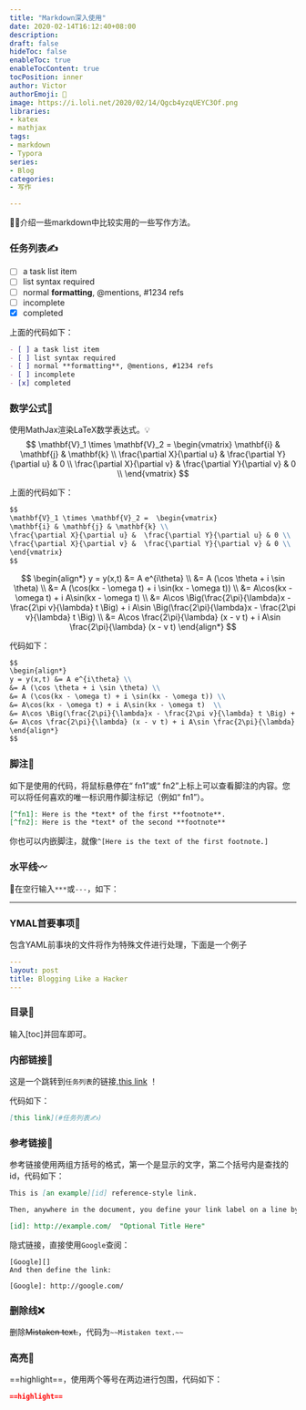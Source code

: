 ```yaml
---
title: "Markdown深入使用"
date: 2020-02-14T16:12:40+08:00
description:
draft: false
hideToc: false
enableToc: true
enableTocContent: true
tocPosition: inner
author: Victor
authorEmoji: 👻
image: https://i.loli.net/2020/02/14/Qgcb4yzqUEYC3Of.png
libraries:
- katex
- mathjax
tags:
- markdown
- Typora
series:
- Blog
categories:
- 写作

---
```


:blonde_woman:介绍一些markdown中比较实用的一些写作方法。

<!--more-->

### 任务列表✍

- [ ] a task list item
- [ ] list syntax required
- [ ] normal **formatting**, @mentions, #1234 refs
- [ ] incomplete
- [x] completed

上面的代码如下：

```markdown
- [ ] a task list item
- [ ] list syntax required
- [ ] normal **formatting**, @mentions, #1234 refs
- [ ] incomplete
- [x] completed
```

### 数学公式:triangular_ruler:

使用MathJax渲染LaTeX数学表达式。:bulb:
$$
\mathbf{V}_1 \times \mathbf{V}_2 =  \begin{vmatrix}
\mathbf{i} & \mathbf{j} & \mathbf{k} \\
\frac{\partial X}{\partial u} &  \frac{\partial Y}{\partial u} & 0 \\
\frac{\partial X}{\partial v} &  \frac{\partial Y}{\partial v} & 0 \\
\end{vmatrix}
$$


上面的代码如下：

```markdown
$$
\mathbf{V}_1 \times \mathbf{V}_2 =  \begin{vmatrix}
\mathbf{i} & \mathbf{j} & \mathbf{k} \\
\frac{\partial X}{\partial u} &  \frac{\partial Y}{\partial u} & 0 \\
\frac{\partial X}{\partial v} &  \frac{\partial Y}{\partial v} & 0 \\
\end{vmatrix}
$$
```

$$
\begin{align*}
y = y(x,t) &= A e^{i\theta} \\
&= A (\cos \theta + i \sin \theta) \\
&= A (\cos(kx - \omega t) + i \sin(kx - \omega t)) \\
&= A\cos(kx - \omega t) + i A\sin(kx - \omega t)  \\
&= A\cos \Big(\frac{2\pi}{\lambda}x - \frac{2\pi v}{\lambda} t \Big) + i A\sin \Big(\frac{2\pi}{\lambda}x - \frac{2\pi v}{\lambda} t \Big)  \\
&= A\cos \frac{2\pi}{\lambda} (x - v t) + i A\sin \frac{2\pi}{\lambda} (x - v t)
\end{align*}
$$

代码如下：

```markdown
$$
\begin{align*}
y = y(x,t) &= A e^{i\theta} \\
&= A (\cos \theta + i \sin \theta) \\
&= A (\cos(kx - \omega t) + i \sin(kx - \omega t)) \\
&= A\cos(kx - \omega t) + i A\sin(kx - \omega t)  \\
&= A\cos \Big(\frac{2\pi}{\lambda}x - \frac{2\pi v}{\lambda} t \Big) + i A\sin \Big(\frac{2\pi}{\lambda}x - \frac{2\pi v}{\lambda} t \Big)  \\
&= A\cos \frac{2\pi}{\lambda} (x - v t) + i A\sin \frac{2\pi}{\lambda} (x - v t)
\end{align*}
$$
```

### 脚注:footprints:

如下是使用的代码，将鼠标悬停在“ fn1”或“ fn2”上标上可以查看脚注的内容。您可以将任何喜欢的唯一标识用作脚注标记（例如“ fn1”）。

```markdown
[^fn1]: Here is the *text* of the first **footnote**.
[^fn2]: Here is the *text* of the second **footnote**
```

你也可以内嵌脚注，就像`^[Here is the text of the first footnote.]`

### 水平线:wavy_dash:

:star2:在空行输入`***`或`---`，如下：

****

### YMAL首要事项:thinking:

包含YAML前事块的文件将作为特殊文件进行处理，下面是一个例子

```yaml
---
layout: post
title: Blogging Like a Hacker
---
```

### 目录:bookmark_tabs:

输入[toc]并回车即可。

### 内部链接:link:

这是一个跳转到`任务列表`的链接,[this link](#任务列表✍) ！

代码如下：

```markdown
[this link](#任务列表✍)
```

### 参考链接:book:

参考链接使用两组方括号的格式，第一个是显示的文字，第二个括号内是查找的id，代码如下：

```markdown
This is [an example][id] reference-style link.

Then, anywhere in the document, you define your link label on a line by itself like this:

[id]: http://example.com/  "Optional Title Here"
```

隐式链接，直接使用`Google`查阅：

```
[Google][]
And then define the link:

[Google]: http://google.com/
```

### 删除线:x:

删除~~Mistaken text.~~，代码为`~~Mistaken text.~~`

### 高亮:high_brightness:

==highlight==，使用两个等号在两边进行包围，代码如下：

```markdown
==highlight==
```

